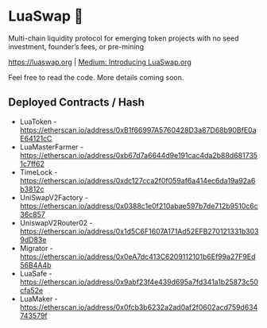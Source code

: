 # LuaSwap 🌾

Multi-chain liquidity protocol for emerging token projects with no seed investment, founder’s fees, or pre-mining

https://luaswap.org | 
[Medium: Introducing LuaSwap.org](https://medium.com/luaswap/introducing-luaswap-org-7e6ff38beefc)




Feel free to read the code. More details coming soon.

## Deployed Contracts / Hash

- LuaToken - https://etherscan.io/address/0xB1f66997A5760428D3a87D68b90BfE0aE64121cC
- LuaMasterFarmer - https://etherscan.io/address/0xb67d7a6644d9e191cac4da2b88d6817351c7ff62
- TimeLock - https://etherscan.io/address/0xdc127cca2f0f059af6a414ec6da19a92a6b3812c
- UniSwapV2Factory - https://etherscan.io/address/0x0388c1e0f210abae597b7de712b9510c6c36c857
- UniswapV2Router02 - https://etherscan.io/address/0x1d5C6F1607A171Ad52EFB270121331b3039dD83e
- Migrator - https://etherscan.io/address/0x0eA7dc413C6209112101b6Ef99a27F9Ed56B4A4b
- LuaSafe - https://etherscan.io/address/0x9abf23f4e439d695a7fd341a1b25873c50cfa52e
- LuaMaker - https://etherscan.io/address/0x0fcb3b6232a2ad0af2f0602acd759d634743579f